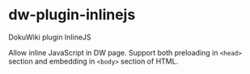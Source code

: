 dw-plugin-inlinejs
===============
DokuWiki plugin InlineJS

Allow inline JavaScript in DW page. Support both preloading in `<head>` section and embedding in `<body>` section of HTML.

